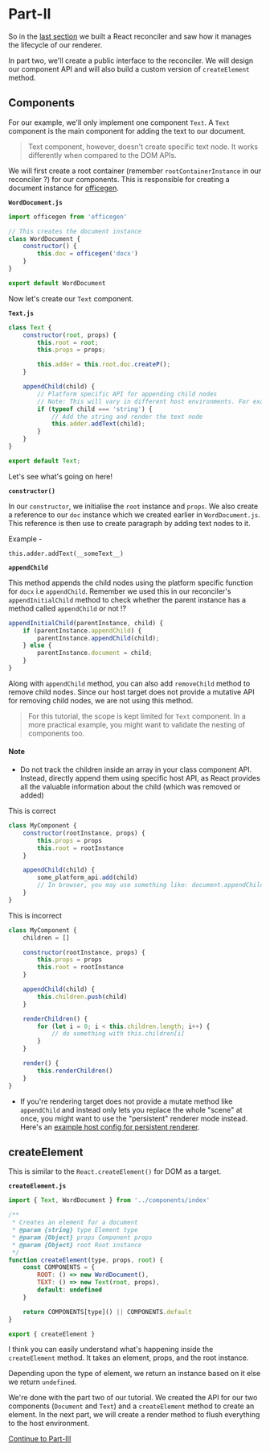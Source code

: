# Part-II

So in the [last section](./part-one.md) we built a React reconciler and saw how it manages the lifecycle of our renderer.

In part two, we'll create a public interface to the reconciler. We will design our component API and will also build a custom version
of `createElement` method.

## Components

For our example, we'll only implement one component `Text`. A `Text` component is the main component for adding the text to our document.

> Text component, however, doesn't create specific text node. It works differently when compared to the DOM APIs.

We will first create a root container (remember `rootContainerInstance` in our reconciler ?) for our components. This is responsible
for creating a document instance for [officegen](https://github.com/Ziv-Barber/officegen).

**`WordDocument.js`**

```js
import officegen from 'officegen'

// This creates the document instance
class WordDocument {
	constructor() {
		this.doc = officegen('docx')
	}
}

export default WordDocument
```

Now let's create our `Text` component.

**`Text.js`**

```js
class Text {
	constructor(root, props) {
		this.root = root;
		this.props = props;

		this.adder = this.root.doc.createP();
	}

	appendChild(child) {
		// Platform specific API for appending child nodes
		// Note: This will vary in different host environments. For example - In browser, you might use document.appendChild(child)
		if (typeof child === 'string') {
			// Add the string and render the text node
			this.adder.addText(child);
		}
	}
}

export default Text;

```

Let's see what's going on here!

**`constructor()`**

In our `constructor`, we initialise the `root` instance and `props`. We also create a reference to our `doc` instance which we created earlier in `WordDocument.js`. This reference is then
use to create paragraph by adding text nodes to it.

Example -

```
this.adder.addText(__someText__)
```

**`appendChild`**

This method appends the child nodes using the platform specific function for `docx` i.e `appendChild`. Remember we used this in our reconciler's `appendInitialChild` method to check whether the
parent instance has a method called `appendChild` or not !?

```js
appendInitialChild(parentInstance, child) {
	if (parentInstance.appendChild) {
		parentInstance.appendChild(child);
	} else {
		parentInstance.document = child;
	}
}
```

Along with `appendChild` method, you can also add `removeChild` method to remove child nodes. Since our host target does not provide a mutative API for removing child nodes, we are not using this method.

> For this tutorial, the scope is kept limited for `Text` component. In a more practical example, you might want to validate the nesting of components too.

#### Note

- Do not track the children inside an array in your class component API. Instead, directly append them using specific host API, as React provides all the valuable information about the child (which was removed or added)

This is correct

```js
class MyComponent {
	constructor(rootInstance, props) {
		this.props = props
		this.root = rootInstance
	}

	appendChild(child) {
		some_platform_api.add(child)
		// In browser, you may use something like: document.appendChild(child)
	}
}
```

This is incorrect

```js
class MyComponent {
	children = []

	constructor(rootInstance, props) {
		this.props = props
		this.root = rootInstance
	}

	appendChild(child) {
		this.children.push(child)
	}

	renderChildren() {
		for (let i = 0; i < this.children.length; i++) {
			// do something with this.children[i]
		}
	}

	render() {
		this.renderChildren()
	}
}
```

- If you're rendering target does not provide a mutate method like `appendChild` and instead only lets you replace the whole "scene" at once, you might want to use the "persistent" renderer mode instead. Here's an [example host config for persistent renderer](https://github.com/facebook/react/blob/master/packages/react-native-renderer/src/ReactFabricHostConfig.js).

## createElement

This is similar to the `React.createElement()` for DOM as a target.

**`createElement.js`**

```js
import { Text, WordDocument } from '../components/index'

/**
 * Creates an element for a document
 * @param {string} type Element type
 * @param {Object} props Component props
 * @param {Object} root Root instance
 */
function createElement(type, props, root) {
	const COMPONENTS = {
		ROOT: () => new WordDocument(),
		TEXT: () => new Text(root, props),
		default: undefined
	}

	return COMPONENTS[type]() || COMPONENTS.default
}

export { createElement }
```

I think you can easily understand what's happening inside the `createElement` method. It takes an element, props, and the root instance.

Depending upon the type of element, we return an instance based on it else we return `undefined`.

We're done with the part two of our tutorial. We created the API for our two components (`Document` and `Text`) and a `createElement` method to create an element. In the next part, we will create a render method to flush everything to the host environment.

[Continue to Part-III](./part-three.md)
